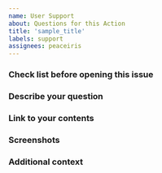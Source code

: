 ```yaml
---
name: User Support
about: Questions for this Action
title: 'sample_title'
labels: support
assignees: peaceiris
---
```


<!-- Note that an issue which does not follow the template will be closed silently. -->

### Check list before opening this issue

<!--
- [ ] I read the latest README
  - I checked [Available Options](https://github.com/peaceiris/actions-gh-pages#options)
  - I followed [Tips and FAQ](https://github.com/peaceiris/actions-gh-pages#tips-and-faq)
  - I tried [Workflow Examples](https://github.com/peaceiris/actions-gh-pages#examples)
-->

### Describe your question

<!-- A clear and concise description of what the question is. -->

### Link to your contents

<!--
- Link to your public repository here
- Link to your workflow here
-->

### Screenshots

<!-- If applicable, add screenshots to help explain your question. -->

### Additional context

<!-- Add any other context about the problem here. -->
